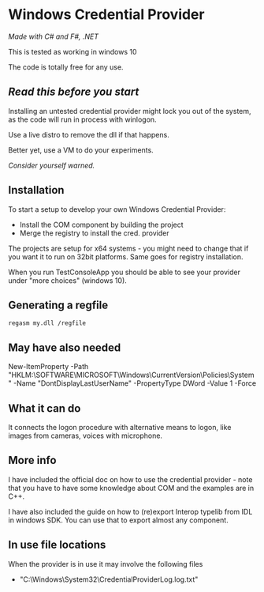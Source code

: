 
# Windows Credential Provider
_Made with C# and F#, .NET_

This is tested as working in windows 10

The code is totally free for any use.

## *Read this before you start*

Installing an untested credential provider might lock you out of the system,
as the code will run in process with winlogon.

Use a live distro to remove the dll if that happens.

Better yet, use a VM to do your experiments.

_Consider yourself warned._

## Installation
To start a setup to develop your own Windows Credential Provider:
- Install the COM component by building the project
- Merge the registry to install the cred. provider

The projects are setup for x64 systems - you might need to change that if you want it to run on 32bit platforms. Same goes for registry installation.

When you run TestConsoleApp you should be able to see your provider under "more choices" (windows 10).

## Generating a regfile

`regasm my.dll /regfile`

## May have also needed

New-ItemProperty -Path "HKLM:\SOFTWARE\MICROSOFT\Windows\CurrentVersion\Policies\System\" -Name "DontDisplayLastUserName" -PropertyType DWord -Value 1 -Force

## What it can do
It connects the logon procedure with alternative means to logon, like images from cameras, voices with microphone.

## More info
I have included the official doc on how to use the credential provider - note that you have to have some knowledge about COM and the examples are in C++.

I have also included the guide on how to (re)export Interop typelib from IDL in windows SDK. You can use that to export almost any component.

## In use file locations

When the provider is in use it may involve the following files

 - "C:\Windows\System32\CredentialProviderLog.log.txt"
